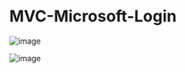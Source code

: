 # MVC-Microsoft-Login

![image](https://github.com/Jordan-of-the-Green/MVC-Microsoft-Login/assets/101722700/d517cc9a-89d4-421a-a463-ff02105f3eb8)

![image](https://github.com/Jordan-of-the-Green/MVC-Microsoft-Login/assets/101722700/3856c46d-43bf-43e2-bebd-dab030e664b6)



